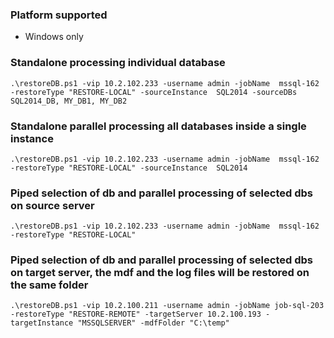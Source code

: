  ### Platform supported
 - Windows only
 ### Standalone processing individual database
 ```
 .\restoreDB.ps1 -vip 10.2.102.233 -username admin -jobName  mssql-162 -restoreType "RESTORE-LOCAL" -sourceInstance  SQL2014 -sourceDBs SQL2014_DB, MY_DB1, MY_DB2
```
 ### Standalone parallel processing all databases inside a single instance
 ```
 .\restoreDB.ps1 -vip 10.2.102.233 -username admin -jobName  mssql-162 -restoreType "RESTORE-LOCAL" -sourceInstance  SQL2014
```
 ### Piped selection of db and parallel processing of selected dbs on source server
 ```
 .\restoreDB.ps1 -vip 10.2.102.233 -username admin -jobName  mssql-162 -restoreType "RESTORE-LOCAL"
 ```

 ### Piped selection of db and parallel processing of selected dbs on target server, the mdf and the log files will be restored on the same folder
 ```
 .\restoreDB.ps1 -vip 10.2.100.211 -username admin -jobName job-sql-203 -restoreType "RESTORE-REMOTE" -targetServer 10.2.100.193 -targetInstance "MSSQLSERVER" -mdfFolder "C:\temp"
 ```
